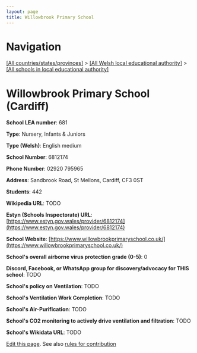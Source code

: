 ```yaml
---
layout: page
title: Willowbrook Primary School
---
```

# Navigation

[[All countries/states/provinces]](../../..) > [[All Welsh local educational authority]](../..) > [[All schools in local educational authority]](..)

# Willowbrook Primary School (Cardiff)

**School LEA number**: 681

**Type**: Nursery, Infants & Juniors

**Type (Welsh)**: English medium

**School Number**: 6812174

**Phone Number**: 02920 795965

**Address**: Sandbrook Road, St Mellons, Cardiff, CF3 0ST

**Students**: 442

**Wikipedia URL**: TODO

**Estyn (Schools Inspectorate) URL**: [https://www.estyn.gov.wales/provider/6812174](https://www.estyn.gov.wales/provider/6812174)

**School Website**: [https://www.willowbrookprimaryschool.co.uk/](https://www.willowbrookprimaryschool.co.uk/)

**School's overall airborne virus protection grade (0-5)**: 0

**Discord, Facebook, or WhatsApp group for discovery/advocacy for THIS school**: TODO

**School's policy on Ventilation**: TODO

**School's Ventilation Work Completion**: TODO

**School's Air-Purification**: TODO

**School's CO2 monitoring to actively drive ventilation and filtration**: TODO

**School's Wikidata URL**: TODO




[Edit this page](https://github.com/ventilate-schools/Wales/edit/prif/./Cardiff/Willowbrook_Primary_School.md). See also [rules for contribution](../../../contribution-rules/)